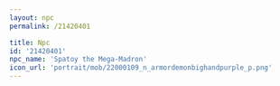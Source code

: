 ```yaml
---
layout: npc
permalink: /21420401

title: Npc
id: '21420401'
npc_name: 'Spatoy the Mega-Madron'
icon_url: 'portrait/mob/22000109_n_armordemonbighandpurple_p.png'
---
```


